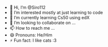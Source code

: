 - 👋 Hi, I’m @Siro112
- 👀 I’m interested mostly at just learning to code
- 🌱 I’m currently learning Cs50 using edX
- 💞️ I’m looking to collaborate on ...
- 📫 How to reach me ...
- 😄 Pronouns: He/Him
- ⚡ Fun fact: I like cats :3 
